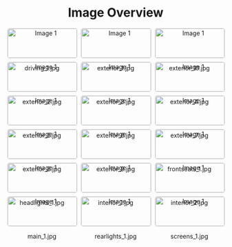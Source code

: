 <h1 style ="text-align: center;"> Image Overview </h1>
<div style="display: flex; flex-wrap: wrap; gap: 10px; justify-content: center;">
<div style="flex: 1 1 calc(33.333% - 20px); max-width: 300px; text-align: center;">
<img src="https://media.evkx.net/multimedia/models/genesis/gv60/gv60_awd_performance/driving_1_xst.jpg" alt="Image 1" style="width: 100%; border: 1px solid #ddd; border-radius: 5px;">
<p>driving_1.jpg</p>
</div>
<div style="flex: 1 1 calc(33.333% - 20px); max-width: 300px; text-align: center;">
<img src="https://media.evkx.net/multimedia/models/genesis/gv60/gv60_awd_performance/exterior_1_xst.jpg" alt="Image 1" style="width: 100%; border: 1px solid #ddd; border-radius: 5px;">
<p>exterior_1.jpg</p>
</div>
<div style="flex: 1 1 calc(33.333% - 20px); max-width: 300px; text-align: center;">
<img src="https://media.evkx.net/multimedia/models/genesis/gv60/gv60_awd_performance/exterior_10_xst.jpg" alt="Image 1" style="width: 100%; border: 1px solid #ddd; border-radius: 5px;">
<p>exterior_10.jpg</p>
</div>
<div style="flex: 1 1 calc(33.333% - 20px); max-width: 300px; text-align: center;">
<img src="https://media.evkx.net/multimedia/models/genesis/gv60/gv60_awd_performance/exterior_2_xst.jpg" alt="Image 1" style="width: 100%; border: 1px solid #ddd; border-radius: 5px;">
<p>exterior_2.jpg</p>
</div>
<div style="flex: 1 1 calc(33.333% - 20px); max-width: 300px; text-align: center;">
<img src="https://media.evkx.net/multimedia/models/genesis/gv60/gv60_awd_performance/exterior_3_xst.jpg" alt="Image 1" style="width: 100%; border: 1px solid #ddd; border-radius: 5px;">
<p>exterior_3.jpg</p>
</div>
<div style="flex: 1 1 calc(33.333% - 20px); max-width: 300px; text-align: center;">
<img src="https://media.evkx.net/multimedia/models/genesis/gv60/gv60_awd_performance/exterior_4_xst.jpg" alt="Image 1" style="width: 100%; border: 1px solid #ddd; border-radius: 5px;">
<p>exterior_4.jpg</p>
</div>
<div style="flex: 1 1 calc(33.333% - 20px); max-width: 300px; text-align: center;">
<img src="https://media.evkx.net/multimedia/models/genesis/gv60/gv60_awd_performance/exterior_5_xst.jpg" alt="Image 1" style="width: 100%; border: 1px solid #ddd; border-radius: 5px;">
<p>exterior_5.jpg</p>
</div>
<div style="flex: 1 1 calc(33.333% - 20px); max-width: 300px; text-align: center;">
<img src="https://media.evkx.net/multimedia/models/genesis/gv60/gv60_awd_performance/exterior_6_xst.jpg" alt="Image 1" style="width: 100%; border: 1px solid #ddd; border-radius: 5px;">
<p>exterior_6.jpg</p>
</div>
<div style="flex: 1 1 calc(33.333% - 20px); max-width: 300px; text-align: center;">
<img src="https://media.evkx.net/multimedia/models/genesis/gv60/gv60_awd_performance/exterior_7_xst.jpg" alt="Image 1" style="width: 100%; border: 1px solid #ddd; border-radius: 5px;">
<p>exterior_7.jpg</p>
</div>
<div style="flex: 1 1 calc(33.333% - 20px); max-width: 300px; text-align: center;">
<img src="https://media.evkx.net/multimedia/models/genesis/gv60/gv60_awd_performance/exterior_8_xst.jpg" alt="Image 1" style="width: 100%; border: 1px solid #ddd; border-radius: 5px;">
<p>exterior_8.jpg</p>
</div>
<div style="flex: 1 1 calc(33.333% - 20px); max-width: 300px; text-align: center;">
<img src="https://media.evkx.net/multimedia/models/genesis/gv60/gv60_awd_performance/exterior_9_xst.jpg" alt="Image 1" style="width: 100%; border: 1px solid #ddd; border-radius: 5px;">
<p>exterior_9.jpg</p>
</div>
<div style="flex: 1 1 calc(33.333% - 20px); max-width: 300px; text-align: center;">
<img src="https://media.evkx.net/multimedia/models/genesis/gv60/gv60_awd_performance/frontseats_1_xst.jpg" alt="Image 1" style="width: 100%; border: 1px solid #ddd; border-radius: 5px;">
<p>frontseats_1.jpg</p>
</div>
<div style="flex: 1 1 calc(33.333% - 20px); max-width: 300px; text-align: center;">
<img src="https://media.evkx.net/multimedia/models/genesis/gv60/gv60_awd_performance/headlights_1_xst.jpg" alt="Image 1" style="width: 100%; border: 1px solid #ddd; border-radius: 5px;">
<p>headlights_1.jpg</p>
</div>
<div style="flex: 1 1 calc(33.333% - 20px); max-width: 300px; text-align: center;">
<img src="https://media.evkx.net/multimedia/models/genesis/gv60/gv60_awd_performance/interior_1_xst.jpg" alt="Image 1" style="width: 100%; border: 1px solid #ddd; border-radius: 5px;">
<p>interior_1.jpg</p>
</div>
<div style="flex: 1 1 calc(33.333% - 20px); max-width: 300px; text-align: center;">
<img src="https://media.evkx.net/multimedia/models/genesis/gv60/gv60_awd_performance/interior_2_xst.jpg" alt="Image 1" style="width: 100%; border: 1px solid #ddd; border-radius: 5px;">
<p>interior_2.jpg</p>
</div>
<div style="flex: 1 1 calc(33.333% - 20px); max-width: 300px; text-align: center;">
<img src="https://media.evkx.net/multimedia/models/genesis/gv60/gv60_awd_performance/main_1_xst.jpg" alt="Image 1" style="width: 100%; border: 1px solid #ddd; border-radius: 5px;">
<p>main_1.jpg</p>
</div>
<div style="flex: 1 1 calc(33.333% - 20px); max-width: 300px; text-align: center;">
<img src="https://media.evkx.net/multimedia/models/genesis/gv60/gv60_awd_performance/rearlights_1_xst.jpg" alt="Image 1" style="width: 100%; border: 1px solid #ddd; border-radius: 5px;">
<p>rearlights_1.jpg</p>
</div>
<div style="flex: 1 1 calc(33.333% - 20px); max-width: 300px; text-align: center;">
<img src="https://media.evkx.net/multimedia/models/genesis/gv60/gv60_awd_performance/screens_1_xst.jpg" alt="Image 1" style="width: 100%; border: 1px solid #ddd; border-radius: 5px;">
<p>screens_1.jpg</p>
</div>
</div>
